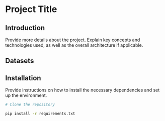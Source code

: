 # Project Title

## Introduction

Provide more details about the project. Explain key concepts and technologies used, as well as the overall architecture if applicable.

## Datasets

## Installation

Provide instructions on how to install the necessary dependencies and set up the environment.

```bash
# Clone the repository

pip install -r requirements.txt
